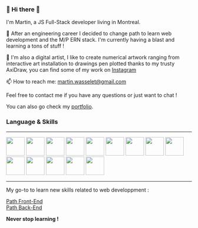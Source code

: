 ###  👋 Hi there 👋

I'm Martin, a JS Full-Stack developer living in Montreal.

🌱 After an engineering career I decided to change path to learn web development and the M/P ERN stack.
I'm currently having a blast and learning a tons of stuff !

🎨 I'm also a digital artist, I like to create numerical artwork ranging from interactive art installation to drawings pen plotted thanks to my trusty AxiDraw, you can find some of my work on [Instagram](https://www.instagram.com/croc0smos/)

 📫 How to reach me: martin.wasselet@gmail.com
 
 Feel free to contact me if you have any questions or just want to chat !
 
 You can also go check my [portfolio](https://maitre-pangolin.github.io/Portfolio/).
 
 ### Language & Skills
 
 ---
 
 <div>
 <img src='https://cdn.jsdelivr.net/gh/devicons/devicon/icons/javascript/javascript-plain.svg' width="50" height="50">
 <img src='https://cdn.jsdelivr.net/gh/devicons/devicon/icons/css3/css3-original.svg' width="50" height="50">
 <img src='https://cdn.jsdelivr.net/gh/devicons/devicon/icons/html5/html5-original.svg' width="50" height="50">
 <img src='https://cdn.jsdelivr.net/gh/devicons/devicon/icons/typescript/typescript-plain.svg' width="50" height="50">
  <img src='https://cdn.jsdelivr.net/gh/devicons/devicon/icons/mongodb/mongodb-original.svg' width="50" height="50">
 <img src='https://cdn.jsdelivr.net/gh/devicons/devicon/icons/mysql/mysql-original-wordmark.svg' width="50" height="50">
  <img src='https://cdn.jsdelivr.net/gh/devicons/devicon/icons/nodejs/nodejs-original.svg' width="50" height="50">
 <img src='https://cdn.jsdelivr.net/gh/devicons/devicon/icons/npm/npm-original-wordmark.svg' width="50" height="50"> 
 <img src='https://cdn.jsdelivr.net/gh/devicons/devicon/icons/vscode/vscode-original.svg' width="50" height="50">
  <img src='https://cdn.jsdelivr.net/gh/devicons/devicon/icons/gitlab/gitlab-original.svg' width="50" height="50">
 <img src='https://cdn.jsdelivr.net/gh/devicons/devicon/icons/react/react-original.svg' width="50" height="50">
<img src='https://cdn.jsdelivr.net/gh/devicons/devicon/icons/angularjs/angularjs-plain.svg' width="50" height="50">
                                                                       <img src='https://cdn.jsdelivr.net/gh/devicons/devicon/icons/express/express-original.svg' width="50" height="50">
 <img src='https://cdn.jsdelivr.net/gh/devicons/devicon/icons/git/git-original.svg' width="50" height="50">
</div>

   ---  
   
 My go-to to learn new skills related to web developpment :  
 
 [Path Front-End](https://roadmap.sh/frontend)  
 [Path Back-End](https://roadmap.sh/backend)
 
 **Never stop learning !**
 
 
<!--
**Maitre-Pangolin/maitre-pangolin** is a ✨ _special_ ✨ repository because its `README.md` (this file) appears on your GitHub profile.

Here are some ideas to get you started:

- 🔭 I’m currently working on ...
- 🌱 I’m currently learning ...
- 👯 I’m looking to collaborate on ...
- 🤔 I’m looking for help with ...
- 💬 Ask me about ...
- 📫 How to reach me: ...
- 😄 Pronouns: ...
- ⚡ Fun fact: ...
-->
